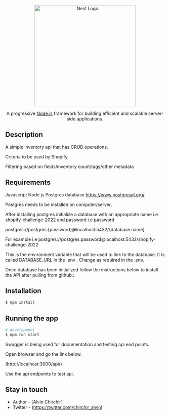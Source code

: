 <p align="center">
  <a href="http://nestjs.com/" target="blank"><img src="https://nestjs.com/img/logo_text.svg" width="320" alt="Nest Logo" /></a>
</p>


  <p align="center">A progressive <a href="http://nodejs.org" target="_blank">Node.js</a> framework for building efficient and scalable server-side applications.</p>
    <p align="center">

</p>

## Description


<p>A simple inventory api that has CRUD operations.</p>
<p>
Criteria to be used by Shopify</p>


<p>
Filtering based on fields/inventory count/tags/other metadata
</p>

## Requirements 

Javascript 
Node js 
Postgres database https://www.postgresql.org/

</p>
Postgres needs to be installed on computer/server.
</p>
<p>

After installing postgres initialize a database with an appropriate name i.e shopify-challenge-2022 and password i.e password
</p>
<p>

postgres://postgres:{password}@localhost:5432/{database name}
</p>
<p>

For example i.e postgres://postgres:password@localhost:5432/shopify-challenge-2022
</p>
<p>
This is the environment variable that will be used to link to the database. It is called DATABASE_URL in the .env . Change as required in the .env.
</p>
<p>

Once database has been initialized follow the instructions below to install the API after pulling from github.:
</p>

## Installation

```bash
$ npm install
```

## Running the app

```bash
# development
$ npm run start
```

Swagger is being used for documentation and testing api end points.

Open browser and go the link below.

(http://localhost:3000/api/)

Use the api endpoints to test api.

## Stay in touch

- Author - [Alvin Chirchir]
- Twitter - (https://twitter.com/chirchir_alvin)


